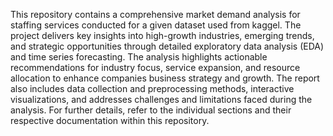 
This repository contains a comprehensive market demand analysis for staffing services conducted for a given dataset used from kaggel.
The project delivers key insights into high-growth industries, emerging trends, and strategic opportunities through detailed exploratory data analysis (EDA) and time series forecasting.
The analysis highlights actionable recommendations for industry focus, service expansion, and resource allocation to enhance companies business strategy and growth.
The report also includes data collection and preprocessing methods, interactive visualizations, and addresses challenges and limitations faced during the analysis.
For further details, refer to the individual sections and their respective documentation within this repository.
